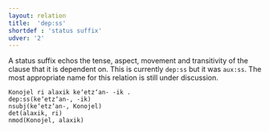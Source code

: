 ```yaml
---
layout: relation
title:  'dep:ss'
shortdef : 'status suffix'
udver: '2'
---
```


A status suffix echos the tense, aspect, movement and transitivity of 
the clause that it is dependent on. This is currently `dep:ss` but it
was `aux:ss`. The most appropriate name for this relation is still 
under discussion.

~~~ sdparse
Konojel ri alaxik keʼetzʼan- -ik .
dep:ss(keʼetzʼan-, -ik)
nsubj(keʼetzʼan-, Konojel)
det(alaxik, ri)
nmod(Konojel, alaxik)
~~~

<!-- Interlanguage links updated Po lis 14 15:35:21 CET 2022 -->

